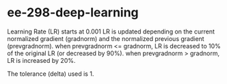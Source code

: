 # ee-298-deep-learning
Learning Rate (LR) starts at 0.001
LR is updated depending on the current normalized gradient (gradnorm) and the normalized previous gradient (prevgradnorm).
when prevgradnorm <= gradnorm, LR is decreased to 10% of the original LR (or decreased by 90%).
when prevgradnorm > gradnorm, LR is increased by 20%.

The tolerance (delta) used is 1.
